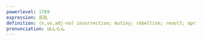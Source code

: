 ```yaml
---
powerlevel: 1769
expression: 反乱
definition: (n,vs,adj-no) insurrection; mutiny; rebellion; revolt; uprising; (P)
pronunciation: はんらん
---
```


